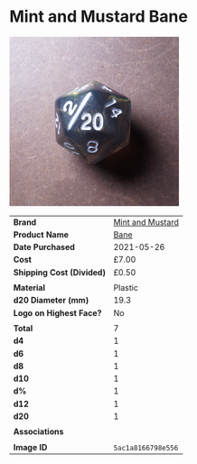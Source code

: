# Mint and Mustard Bane

<img src="https://raw.githubusercontent.com/jesskelsall/astarus-images/main/dice/5ac1a8166798e556.jpg" height="300" />

|||
| --- | --- |
| **Brand** | [Mint and Mustard](https://mintmustard.co.uk/) |
| **Product Name** | [Bane](https://mintmustard.co.uk/products/bane-dice-set) |
| **Date Purchased** | 2021-05-26 |
| **Cost** | £7.00 |
| **Shipping Cost (Divided)** | £0.50 |
||
| **Material** | Plastic |
| **d20 Diameter (mm)** | 19.3 |
| **Logo on Highest Face?** | No |
||
| **Total** | 7 |
| **d4** | 1 |
| **d6** | 1 |
| **d8** | 1 |
| **d10** | 1 |
| **d%** | 1 |
| **d12** | 1 |
| **d20** | 1 |
||
| **Associations** | |
||
| **Image ID** | `5ac1a8166798e556` |
